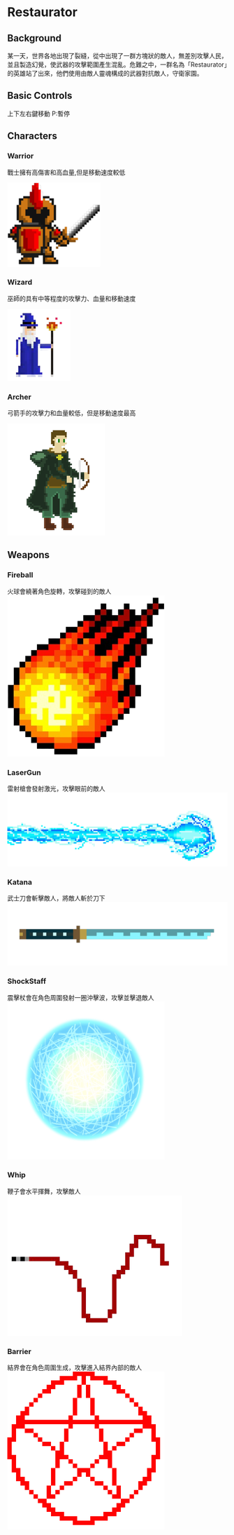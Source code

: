 # Restaurator
## Background
某一天，世界各地出現了裂縫，從中出現了一群方塊狀的敵人，無差別攻擊人民，並且製造幻覺，使武器的攻擊範圍產生混亂。危難之中，一群名為「Restaurator」的英雄站了出來，他們使用由敵人靈魂構成的武器對抗敵人，守衛家園。

## Basic Controls
上下左右鍵移動
P:暫停

## Characters

### Warrior
戰士擁有高傷害和高血量,但是移動速度較低

![](resources/hero/warrior.png)

### Wizard
巫師的具有中等程度的攻擊力、血量和移動速度

![](resources/hero/wizard.png)

### Archer
弓箭手的攻擊力和血量較低，但是移動速度最高

![](resources/hero/archer.png)

## Weapons

### Fireball
火球會繞著角色旋轉，攻擊碰到的敵人
![](resources/weapon/fireball.png)

### LaserGun
雷射槍會發射激光，攻擊眼前的敵人
![](resources/weapon/laser.png)

### Katana
武士刀會斬擊敵人，將敵人斬於刀下
![](resources/weapon/katana.png)

### ShockStaff
震擊杖會在角色周圍發射一圈沖擊波，攻擊並擊退敵人
![](resources/weapon/energyball.png)

### Whip
鞭子會水平揮舞，攻擊敵人
![](resources/weapon/whip.png)

### Barrier
結界會在角色周圍生成，攻擊進入結界內部的敵人
![](resources/weapon/barrier.png)

